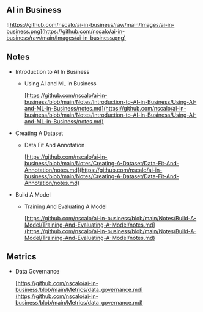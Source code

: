 ## AI in Business

![https://github.com/nscalo/ai-in-business/raw/main/Images/ai-in-business.png](https://github.com/nscalo/ai-in-business/raw/main/Images/ai-in-business.png)

## Notes

- Introduction to AI In Business

    - Using AI and ML in Business

        [https://github.com/nscalo/ai-in-business/blob/main/Notes/Introduction-to-AI-in-Business/Using-AI-and-ML-in-Business/notes.md](https://github.com/nscalo/ai-in-business/blob/main/Notes/Introduction-to-AI-in-Business/Using-AI-and-ML-in-Business/notes.md)

- Creating A Dataset

    - Data Fit And Annotation


        [https://github.com/nscalo/ai-in-business/blob/main/Notes/Creating-A-Dataset/Data-Fit-And-Annotation/notes.md](https://github.com/nscalo/ai-in-business/blob/main/Notes/Creating-A-Dataset/Data-Fit-And-Annotation/notes.md)
        
- Build A Model

    - Training And Evaluating A Model

        [https://github.com/nscalo/ai-in-business/blob/main/Notes/Build-A-Model/Training-And-Evaluating-A-Model/notes.md](https://github.com/nscalo/ai-in-business/blob/main/Notes/Build-A-Model/Training-And-Evaluating-A-Model/notes.md)
        
## Metrics

- Data Governance

    [https://github.com/nscalo/ai-in-business/blob/main/Metrics/data_governance.md](https://github.com/nscalo/ai-in-business/blob/main/Metrics/data_governance.md)